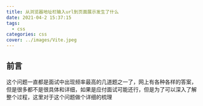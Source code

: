 ```yaml
---
title: 从浏览器地址栏输入url到页面展示发生了什么
date: 2021-04-2 15:37:15
tags:
  - css
categories: css
cover: ../images/Vite.jpeg
---
```


## 前言
这个问题一直都是面试中出现频率最高的几道题之一了，网上有各种各样的答案，但是很多都不是很具体和详细，如果是应付面试可能还行，但是为了可以深入了解整个过程，这里对于这个问题做个详细的梳理



